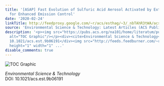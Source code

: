 ```yaml
---
title: '[ASAP] Fast Evolution of Sulfuric Acid Aerosol Activated by External Fields
  for Enhanced Emission Control'
date: '2020-02-24'
linkTitle: http://feedproxy.google.com/~r/acs/esthag/~3/_nbTAhR3tWA/acs.est.9b06191
source: 'Environmental Science & Technology: Latest Articles (ACS Publications)'
description: '<p><img src="https://pubs.acs.org/na101/home/literatum/publisher/achs/journals/content/esthag/0/esthag.ahead-of-print/acs.est.9b06191/20200224/images/medium/es9b06191_0008.gif"
  alt="TOC Graphic"/></p><div><cite>Environmental Science & Technology</cite></div><div>DOI:
  10.1021/acs.est.9b06191</div><img src="http://feeds.feedburner.com/~r/acs/esthag/~4/_nbTAhR3tWA"
  height="1" width="1" ...'
disable_comments: true
---
```

<p><img src="https://pubs.acs.org/na101/home/literatum/publisher/achs/journals/content/esthag/0/esthag.ahead-of-print/acs.est.9b06191/20200224/images/medium/es9b06191_0008.gif" alt="TOC Graphic"/></p><div><cite>Environmental Science & Technology</cite></div><div>DOI: 10.1021/acs.est.9b06191</div><img src="http://feeds.feedburner.com/~r/acs/esthag/~4/_nbTAhR3tWA" height="1" width="1" ...